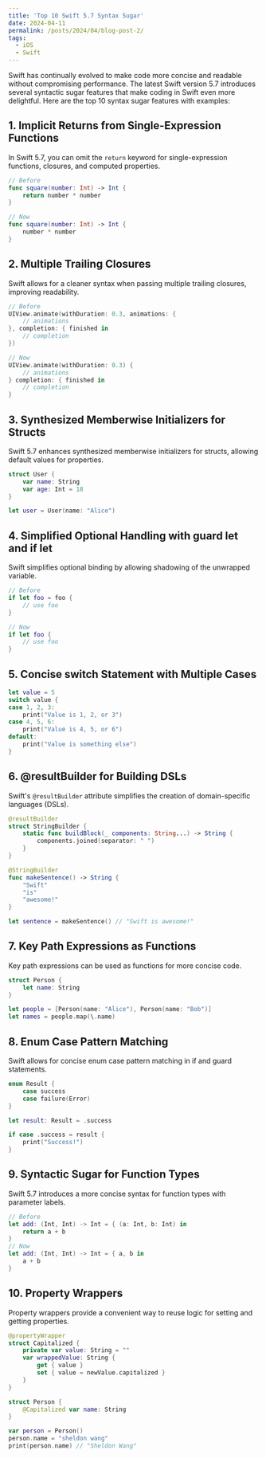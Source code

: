```yaml
---
title: 'Top 10 Swift 5.7 Syntax Sugar'
date: 2024-04-11
permalink: /posts/2024/04/blog-post-2/
tags:
  - iOS
  - Swift
---
```


Swift has continually evolved to make code more concise and readable without compromising performance. The latest Swift version 5.7 introduces several syntactic sugar features that make coding in Swift even more delightful. Here are the top 10 syntax sugar features with examples:

## 1. Implicit Returns from Single-Expression Functions

In Swift 5.7, you can omit the `return` keyword for single-expression functions, closures, and computed properties.

```swift
// Before
func square(number: Int) -> Int {
    return number * number
}

// Now
func square(number: Int) -> Int {
    number * number
}
```

## 2. Multiple Trailing Closures

Swift allows for a cleaner syntax when passing multiple trailing closures, improving readability.

```swift
// Before
UIView.animate(withDuration: 0.3, animations: {
    // animations
}, completion: { finished in
    // completion
})

// Now
UIView.animate(withDuration: 0.3) {
    // animations
} completion: { finished in
    // completion
}
```

## 3. Synthesized Memberwise Initializers for Structs

Swift 5.7 enhances synthesized memberwise initializers for structs, allowing default values for properties.

```swift
struct User {
    var name: String
    var age: Int = 18
}

let user = User(name: "Alice")
```

## 4. Simplified Optional Handling with guard let and if let

Swift simplifies optional binding by allowing shadowing of the unwrapped variable.

```swift
// Before
if let foo = foo {
    // use foo
}

// Now
if let foo {
    // use foo
}
```

## 5. Concise switch Statement with Multiple Cases

```swift
let value = 5
switch value {
case 1, 2, 3:
    print("Value is 1, 2, or 3")
case 4, 5, 6:
    print("Value is 4, 5, or 6")
default:
    print("Value is something else")
}
```

## 6. @resultBuilder for Building DSLs

Swift's `@resultBuilder` attribute simplifies the creation of domain-specific languages (DSLs).

```swift
@resultBuilder
struct StringBuilder {
    static func buildBlock(_ components: String...) -> String {
        components.joined(separator: " ")
    }
}

@StringBuilder
func makeSentence() -> String {
    "Swift"
    "is"
    "awesome!"
}

let sentence = makeSentence() // "Swift is awesome!"
```

## 7. Key Path Expressions as Functions

Key path expressions can be used as functions for more concise code.

```swift 
struct Person {
    let name: String
}

let people = [Person(name: "Alice"), Person(name: "Bob")]
let names = people.map(\.name)
```

## 8. Enum Case Pattern Matching

Swift allows for concise enum case pattern matching in if and guard statements.

```swift
enum Result {
    case success
    case failure(Error)
}

let result: Result = .success

if case .success = result {
    print("Success!")
}
```
## 9. Syntactic Sugar for Function Types

Swift 5.7 introduces a more concise syntax for function types with parameter labels.

```swift
// Before
let add: (Int, Int) -> Int = { (a: Int, b: Int) in
    return a + b
}
// Now
let add: (Int, Int) -> Int = { a, b in
    a + b
}
```

## 10. Property Wrappers

Property wrappers provide a convenient way to reuse logic for setting and getting properties.

```swift
@propertyWrapper
struct Capitalized {
    private var value: String = ""
    var wrappedValue: String {
        get { value }
        set { value = newValue.capitalized }
    }
}

struct Person {
    @Capitalized var name: String
}

var person = Person()
person.name = "sheldon wang"
print(person.name) // "Sheldon Wang"
```